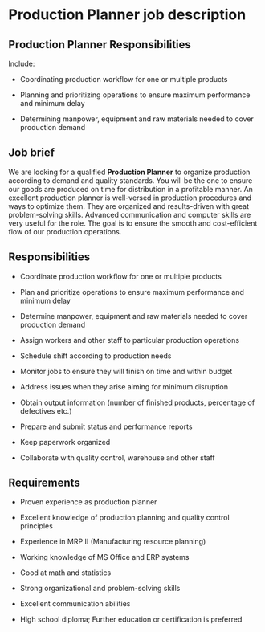 # Production Planner job description


## Production Planner Responsibilities

Include:

* Coordinating production workflow for one or multiple products

* Planning and prioritizing operations to ensure maximum performance and minimum delay

* Determining manpower, equipment and raw materials needed to cover production demand


## Job brief

We are looking for a qualified <b>Production Planner</b> to organize production according to demand and quality standards. You will be the one to ensure our goods are produced on time for distribution in a profitable manner.
An excellent production planner is well-versed in production procedures and ways to optimize them. They are organized and results-driven with great problem-solving skills. Advanced communication and computer skills are very useful for the role.
The goal is to ensure the smooth and cost-efficient flow of our production operations.


## Responsibilities

* Coordinate production workflow for one or multiple products

* Plan and prioritize operations to ensure maximum performance and minimum delay

* Determine manpower, equipment and raw materials needed to cover production demand

* Assign workers and other staff to particular production operations

* Schedule shift according to production needs

* Monitor jobs to ensure they will finish on time and within budget

* Address issues when they arise aiming for minimum disruption

* Obtain output information (number of finished products, percentage of defectives etc.)

* Prepare and submit status and performance reports

* Keep paperwork organized

* Collaborate with quality control, warehouse and other staff


## Requirements

* Proven experience as production planner

* Excellent knowledge of production planning and quality control principles

* Experience in MRP II (Manufacturing resource planning)

* Working knowledge of MS Office and ERP systems

* Good at math and statistics

* Strong organizational and problem-solving skills

* Excellent communication abilities

* High school diploma; Further education or certification is preferred
